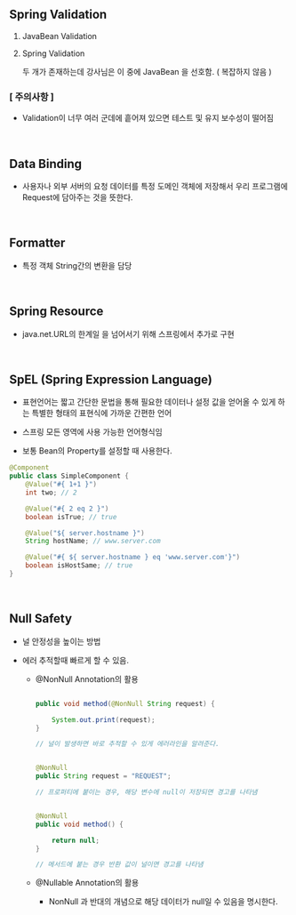 ## Spring Validation

1. JavaBean Validation
    
2. Spring Validation

    두 개가 존재하는데 강사님은 이 중에 JavaBean 을 선호함. ( 복잡하지 않음 )

### [ 주의사항 ]

- Validation이 너무 여러 군데에 흩어져 있으면 테스트 및 유지 보수성이 떨어짐

<br >

## Data Binding

- 사용자나 외부 서버의 요청 데이터를 특정 도메인 객체에 저장해서 우리 프로그램에 Request에 담아주는 것을 뜻한다.

<br >

## Formatter


- 특정 객체 String간의 변환을 담당

<br >

## Spring Resource

- java.net.URL의 한계일 을 넘어서기 위해 스프링에서 추가로 구현

<br >

## SpEL (Spring Expression Language)

- 표현언어는 짧고 간단한 문법을 통해 필요한 데이터나 설정 값을 얻어올 수 있게 하는 특별한 형태의 표현식에 가까운 간편한 언어

- 스프링 모든 영역에 사용 가능한 언어형식임

- 보통 Bean의 Property를 설정할 때 사용한다.

~~~ java
@Component
public class SimpleComponent {
    @Value("#{ 1+1 }")
    int two; // 2

    @Value("#{ 2 eq 2 }")
    boolean isTrue; // true

    @Value("${ server.hostname }")
    String hostName; // www.server.com

    @Value("#{ ${ server.hostname } eq 'www.server.com'}")
    boolean isHostSame; // true
}
~~~

<br >


## Null Safety

- 널 안정성을 높이는 방법

- 에러 추적할때 빠르게 할 수 있음.

    - @NonNull Annotation의 활용

        ~~~ java

        public void method(@NonNull String request) {

            System.out.print(request);
        }

        // 널이 발생하면 바로 추적할 수 있게 에러라인을 알려준다.
        ~~~

        ~~~ java

        @NonNull
        public String request = "REQUEST";

        // 프로퍼티에 붙이는 경우, 해당 변수에 null이 저장되면 경고를 나타냄

        ~~~

        ~~~ java

        @NonNull
        public void method() {

            return null;
        }

        // 메서드에 붙는 경우 반환 값이 널이면 경고를 나타냄

        ~~~
    
    - @Nullable Annotation의 활용

        - NonNull 과 반대의 개념으로 해당 데이터가 null일 수 있음을 명시한다.







